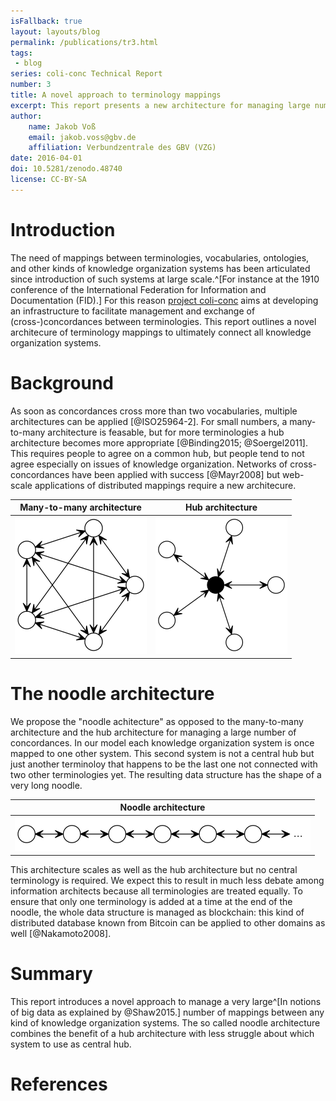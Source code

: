 ```yaml
---
isFallback: true
layout: layouts/blog
permalink: /publications/tr3.html
tags:
 - blog
series: coli-conc Technical Report
number: 3
title: A novel approach to terminology mappings
excerpt: This report presents a new architecture for managing large numbers of concordances
author:
    name: Jakob Voß
    email: jakob.voss@gbv.de
    affiliation: Verbundzentrale des GBV (VZG)
date: 2016-04-01
doi: 10.5281/zenodo.48740
license: CC-BY-SA
---
```


# Introduction

The need of mappings between terminologies, vocabularies, ontologies, and other
kinds of knowledge organization systems has been articulated since introduction
of such systems at large scale.^[For instance at the 1910 conference of the
International Federation for Information and Documentation (FID).] For this
reason [project coli-conc](https://coli-conc.gbv.de/) aims at developing an
infrastructure to facilitate management and exchange of (cross-)concordances
between terminologies.  This report outlines a novel architecure of terminology
mappings to ultimately connect all knowledge organization systems.

# Background

As soon as concordances cross more than two vocabularies, multiple
architectures can be applied [@ISO25964-2]. For small numbers, a many-to-many
architecture is feasable, but for more terminologies a hub architecture becomes
more appropriate [@Binding2015; @Soergel2011].  This requires people to agree
on a common hub, but people tend to not agree especially on issues of knowledge
organization. Networks of cross-concordances have been applied with success
[@Mayr2008] but web-scale applications of distributed mappings require a new
architecure.

| Many-to-many architecture |  Hub architecture |
|---------------------------|------------------|
| ![](/images/m2m.png)      | ![](/images/hub.png) |

# The noodle architecture

We propose the "noodle achitecture" as opposed to the many-to-many architecture
and the hub architecture for managing a large number of concordances. In our
model each knowledge organization system is once mapped to one other system.
This second system is not a central hub but just another terminoloy that
happens to be the last one not connected with two other terminologies yet. The
resulting data structure has the shape of a very long noodle.

| Noodle architecture |
|---------------------|
| ![](/images/noodle.png) |

This architecture scales as well as the hub architecture but no central
terminology is required. We expect this to result in much less debate among
information architects because all terminologies are treated equally.  To
ensure that only one terminology is added at a time at the end of the noodle,
the whole data structure is managed as blockchain: this kind of distributed
database known from Bitcoin can be applied to other domains as well
[@Nakamoto2008].

# Summary

This report introduces a novel approach to manage a very large^[In notions of big
data as explained by @Shaw2015.] number of mappings between any kind of
knowledge organization systems. The so called noodle architecture combines the
benefit of a hub architecture with less struggle about which system to use as
central hub.

# References

